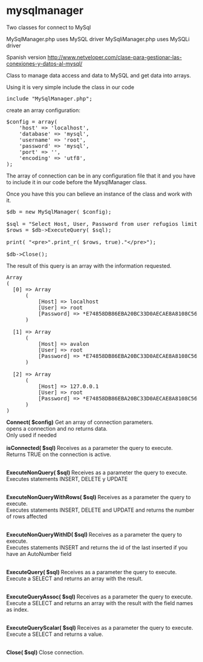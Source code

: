 mysqlmanager
============

Two classes for connect to MySql

MySqlManager.php uses MySQL driver
MySqliManager.php uses MySQLi driver

Spanish version http://www.netveloper.com/clase-para-gestionar-las-conexiones-y-datos-al-mysql/

Class to manage data access and data to MySQL and get data into arrays.

Using it is very simple
include the class in our code

<pre>
include "MySqlManager.php";
</pre>

create an array configuration:
<pre>
$config = array(
	'host' => 'localhost',
	'database' => 'mysql',
	'username' => 'root',
	'password' => 'mysql',
	'port' => '',
	'encoding' => 'utf8',
);
</pre>

The array of connection can be in any configuration file that it and you have to include it in our code before the MysqlManager class.

Once you have this you can believe an instance of the class and work with it.

<pre>
$db = new MySqlManager( $config);

$sql = "Select Host, User, Password from user refugios limit 3";
$rows = $db->ExecuteQuery( $sql);

print( "&lt;pre>".print_r( $rows, true)."&lt;/pre>");	

$db->Close();
</pre>

The result of this query is an array with the information requested.
<pre>
Array
(
  [0] => Array
      (
          [Host] => localhost
          [User] => root
          [Password] => *E74858DB86EBA20BC33D0AECAE8A8108C56B17FA
      )

  [1] => Array
      (
          [Host] => avalon
          [User] => root
          [Password] => *E74858DB86EBA20BC33D0AECAE8A8108C56B17FA
      )

  [2] => Array
      (
          [Host] => 127.0.0.1
          [User] => root
          [Password] => *E74858DB86EBA20BC33D0AECAE8A8108C56B17FA
      )
)
</pre>

<b>Connect( $config)</b>
Get an array of connection parameters.<br>
opens a connection and no returns data.<br>
Only used if needed<br>
<br>
<b>isConnected( $sql)  </b>
Receives as a parameter the query to execute.<br>
Returns TRUE on the connection is active.<br><br>
   
<b>ExecuteNonQuery( $sql) </b>
Receives as a parameter the query to execute.<br>
Executes statements INSERT, DELETE y UPDATE<br><br>
  
<b>ExecuteNonQueryWithRows( $sql) </b>
Receives as a parameter the query to execute.<br>
Executes statements INSERT, DELETE and UPDATE and returns the number of rows affected<br><br>
  
<b>ExecuteNonQueryWithID( $sql) </b>
Receives as a parameter the query to execute.<br>
Executes statements INSERT and returns the id of the last inserted if you have an AutoNumber field<br><br>
  
<b>ExecuteQuery( $sql) </b>
Receives as a parameter the query to execute.<br>
Execute a SELECT and returns an array with the result.<br><br>
   
<b>ExecuteQueryAssoc( $sql) </b>
Receives as a parameter the query to execute.<br>
Execute a SELECT and returns an array with the result with the field names as index.<br><br>
   
<b>ExecuteQueryScalar( $sql) </b>
Receives as a parameter the query to execute.<br>
Execute a SELECT and returns a value.<br><br>

<b>Close( $sql) </b>
Close connection.<br><br><br>

